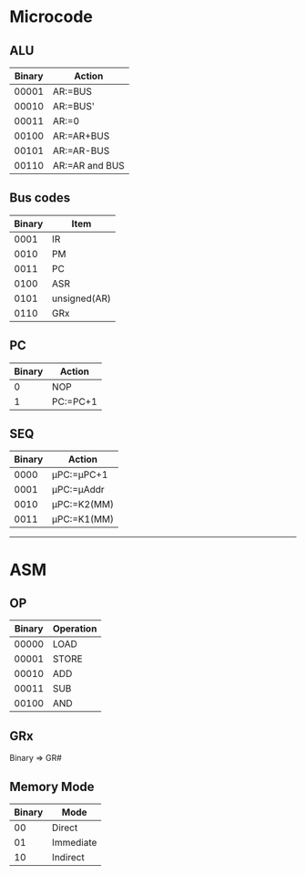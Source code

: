 # Microcode

## ALU
|Binary|Action|
|---|---|
|00001|AR:=BUS|
|00010|AR:=BUS'|
|00011|AR:=0|
|00100|AR:=AR+BUS|
|00101|AR:=AR-BUS|
|00110|AR:=AR and BUS|

## Bus codes
|Binary|Item|
|---|---|
|0001|IR|
|0010|PM|
|0011|PC|
|0100|ASR|
|0101|unsigned(AR)|
|0110|GRx|

## PC
|Binary|Action|
|---|---|
|0|NOP|
|1|PC:=PC+1|

## SEQ
|Binary|Action|
|---|---|
|0000|μPC:=μPC+1|
|0001|μPC:=μAddr|
|0010|μPC:=K2(MM)|
|0011|μPC:=K1(MM)|


- - -

# ASM

## OP
|Binary|Operation|
|---|---|
|00000|LOAD|
|00001|STORE|
|00010|ADD|
|00011|SUB|
|00100|AND|

## GRx
Binary => GR#

## Memory Mode
|Binary|Mode|
|---|---|
|00|Direct|
|01|Immediate|
|10|Indirect|
